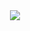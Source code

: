<div align="center">
    <img src="https://github.com/cccccccccccccccccccccccccccccccccccccc/cccccccccccccccccccccccccccccccccccccc/blob/master/rm.gif">
</div>
